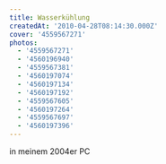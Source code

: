 ```yaml
---
title: Wasserkühlung
createdAt: '2010-04-28T08:14:30.000Z'
cover: '4559567271'
photos:
  - '4559567271'
  - '4560196940'
  - '4559567381'
  - '4560197074'
  - '4560197134'
  - '4560197192'
  - '4559567605'
  - '4560197264'
  - '4559567697'
  - '4560197396'
---
```


in meinem 2004er PC